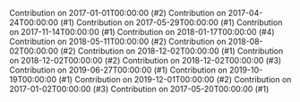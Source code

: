 Contribution on 2017-01-01T00:00:00 (#2)
Contribution on 2017-04-24T00:00:00 (#1)
Contribution on 2017-05-29T00:00:00 (#1)
Contribution on 2017-11-14T00:00:00 (#1)
Contribution on 2018-01-17T00:00:00 (#4)
Contribution on 2018-05-11T00:00:00 (#2)
Contribution on 2018-08-02T00:00:00 (#2)
Contribution on 2018-12-02T00:00:00 (#1)
Contribution on 2018-12-02T00:00:00 (#2)
Contribution on 2018-12-02T00:00:00 (#3)
Contribution on 2019-06-27T00:00:00 (#1)
Contribution on 2019-10-19T00:00:00 (#1)
Contribution on 2019-12-01T00:00:00 (#2)
Contribution on 2017-01-02T00:00:00 (#3)
Contribution on 2017-05-20T00:00:00 (#1)
